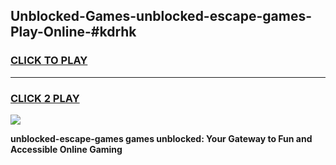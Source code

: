 
## Unblocked-Games-unblocked-escape-games-Play-Online-#kdrhk
<h3>
<a href="https://premium.freeplayer.one?title=unblocked-escape-games&ref=27F">CLICK TO PLAY</a></h3>
<hr>

<h3>
<a href="https://premium.freeplayer.one?title=unblocked-escape-games&ref=27F">CLICK 2 PLAY</a>
  
</h3>

<a href="https://premium.freeplayer.one?title=unblocked-escape-games&ref=27F"><img src="https://clearcache.store/games.png"></a>


**unblocked-escape-games games unblocked: Your Gateway to Fun and Accessible Online Gaming**
